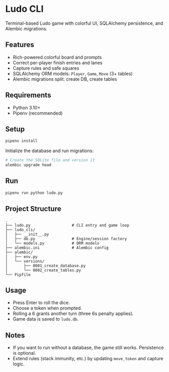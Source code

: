 # Ludo CLI

Terminal-based Ludo game with colorful UI, SQLAlchemy persistence, and Alembic migrations.

## Features
- Rich-powered colorful board and prompts
- Correct per-player finish entries and lanes
- Capture rules and safe squares
- SQLAlchemy ORM models: `Player`, `Game`, `Move` (3+ tables)
- Alembic migrations split: create DB, create tables

## Requirements
- Python 3.10+
- Pipenv (recommended)

## Setup
```bash
pipenv install
```

Initialize the database and run migrations:
```bash
# Create the SQLite file and version it
alembic upgrade head
```

## Run
```bash
pipenv run python ludo.py
```

## Project Structure
```
.
├── ludo.py                  # CLI entry and game loop
├── ludo_cli/
│   ├── __init__.py
│   ├── db.py                # Engine/session factory
│   └── models.py            # ORM models
├── alembic.ini              # Alembic config
├── alembic/
│   ├── env.py
│   └── versions/
│       ├── 0001_create_database.py
│       └── 0002_create_tables.py
└── Pipfile
```

## Usage
- Press Enter to roll the dice.
- Choose a token when prompted.
- Rolling a 6 grants another turn (three 6s penalty applies).
- Game data is saved to `ludo.db`.

## Notes
- If you want to run without a database, the game still works. Persistence is optional.
- Extend rules (stack immunity, etc.) by updating `move_token` and capture logic.

